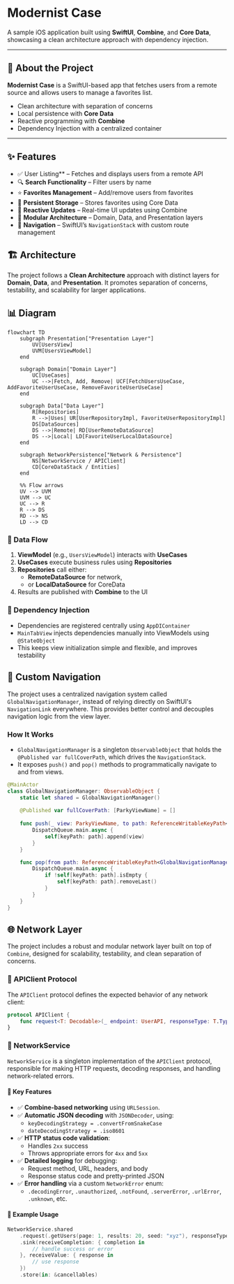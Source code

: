 # Modernist Case

A sample iOS application built using **SwiftUI**, **Combine**, and **Core Data**, showcasing a clean architecture approach with dependency injection.

---

## 📌 About the Project

**Modernist Case** is a SwiftUI-based app that fetches users from a remote source and allows users to manage a favorites list.

- Clean architecture with separation of concerns
- Local persistence with **Core Data**
- Reactive programming with **Combine**
- Dependency Injection with a centralized container

---

## ✨ Features

- ✅ User Listing** – Fetches and displays users from a remote API  
- 🔍 **Search Functionality** – Filter users by name  
- ⭐️ **Favorites Management** – Add/remove users from favorites  
- 💾 **Persistent Storage** – Stores favorites using Core Data  
- 🔁 **Reactive Updates** – Real-time UI updates using Combine  
- 🧩 **Modular Architecture** – Domain, Data, and Presentation layers  
- 🧭 **Navigation** – SwiftUI’s `NavigationStack` with custom route management

## 🏗 Architecture

The project follows a **Clean Architecture** approach with distinct layers for **Domain**, **Data**, and **Presentation**. It promotes separation of concerns, testability, and scalability for larger applications.

## 📊 Diagram

```mermaid
flowchart TD
    subgraph Presentation["Presentation Layer"]
        UV[UsersView]
        UVM[UsersViewModel]
    end

    subgraph Domain["Domain Layer"]
        UC[UseCases]
        UC -->|Fetch, Add, Remove| UCF[FetchUsersUseCase, AddFavoriteUserUseCase, RemoveFavoriteUserUseCase]
    end

    subgraph Data["Data Layer"]
        R[Repositories]
        R -->|Uses| UR[UserRepositoryImpl, FavoriteUserRepositoryImpl]
        DS[DataSources]
        DS -->|Remote| RD[UserRemoteDataSource]
        DS -->|Local| LD[FavoriteUserLocalDataSource]
    end

    subgraph NetworkPersistence["Network & Persistence"]
        NS[NetworkService / APIClient]
        CD[CoreDataStack / Entities]
    end

    %% Flow arrows
    UV --> UVM
    UVM --> UC
    UC --> R
    R --> DS
    RD --> NS
    LD --> CD
```

### 🔄 Data Flow

1. **ViewModel** (e.g., `UsersViewModel`) interacts with **UseCases**
2. **UseCases** execute business rules using **Repositories**
3. **Repositories** call either:
   - **RemoteDataSource** for network,
   - or **LocalDataSource** for CoreData
4. Results are published with **Combine** to the UI

### 🔧 Dependency Injection

- Dependencies are registered centrally using `AppDIContainer`
- `MainTabView` injects dependencies manually into ViewModels using `@StateObject`
- This keeps view initialization simple and flexible, and improves testability

## 🧭 Custom Navigation

The project uses a centralized navigation system called `GlobalNavigationManager`, instead of relying directly on SwiftUI's `NavigationLink` everywhere. This provides better control and decouples navigation logic from the view layer.

### How It Works

- `GlobalNavigationManager` is a singleton `ObservableObject` that holds the `@Published var fullCoverPath`, which drives the `NavigationStack`.
- It exposes `push()` and `pop()` methods to programmatically navigate to and from views.

```swift
@MainActor
class GlobalNavigationManager: ObservableObject {
    static let shared = GlobalNavigationManager()
    
    @Published var fullCoverPath: [ParkyViewName] = []
    
    func push(_ view: ParkyViewName, to path: ReferenceWritableKeyPath<GlobalNavigationManager, [ParkyViewName]> = \.fullCoverPath) {
        DispatchQueue.main.async {
            self[keyPath: path].append(view)
        }
    }

    func pop(from path: ReferenceWritableKeyPath<GlobalNavigationManager, [ParkyViewName]> = \.fullCoverPath) {
        DispatchQueue.main.async {
            if !self[keyPath: path].isEmpty {
                self[keyPath: path].removeLast()
            }
        }
    }
}
```

## 🌐 Network Layer

The project includes a robust and modular network layer built on top of `Combine`, designed for scalability, testability, and clean separation of concerns.

### 🔧 APIClient Protocol

The `APIClient` protocol defines the expected behavior of any network client:

```swift
protocol APIClient {
    func request<T: Decodable>(_ endpoint: UserAPI, responseType: T.Type) -> AnyPublisher<T, NetworkError>
}
```

### 🚀 NetworkService

`NetworkService` is a singleton implementation of the `APIClient` protocol, responsible for making HTTP requests, decoding responses, and handling network-related errors.

#### 🔑 Key Features

- ✅ **Combine-based networking** using `URLSession`.
- ✅ **Automatic JSON decoding** with `JSONDecoder`, using:
  - `keyDecodingStrategy = .convertFromSnakeCase`
  - `dateDecodingStrategy = .iso8601`
- ✅ **HTTP status code validation**:
  - Handles `2xx` success
  - Throws appropriate errors for `4xx` and `5xx`
- ✅ **Detailed logging** for debugging:
  - Request method, URL, headers, and body
  - Response status code and pretty-printed JSON
- ✅ **Error handling** via a custom `NetworkError` enum:
  - `.decodingError`, `.unauthorized`, `.notFound`, `.serverError`, `.urlError`, `.unknown`, etc.

#### 🧪 Example Usage

```swift
NetworkService.shared
    .request(.getUsers(page: 1, results: 20, seed: "xyz"), responseType: UserResponse.self)
    .sink(receiveCompletion: { completion in
        // handle success or error
    }, receiveValue: { response in
        // use response
    })
    .store(in: &cancellables)
```




